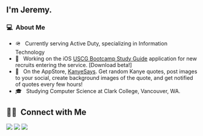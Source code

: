 ## I'm Jeremy.

### 💻 &nbsp;About Me 

- 🪖 &nbsp; Currently serving Active Duty, specializing in Information Technology
- 📱 &nbsp; Working on the iOS <a href="https://jermhern.github.io/USCGBSGLanding/">USCG Bootcamp Study Guide</a> application for new recruits entering the service. [Download beta!]
- 📱 &nbsp; On the AppStore, <a href="https://apps.apple.com/us/app/kanyesays/id1577236444">KanyeSays</a>. Get random Kanye quotes, post images to your social, create background images of the quote, and get notified of quotes every few hours!
- 🎓 &nbsp; Studying Computer Science at Clark College, Vancouver, WA.

##  🤝🏻 &nbsp;Connect with Me

<p>
<a href="https://jermhern.github.io/PersonalLanding/"><img src="https://img.shields.io/badge/-My%20Page-3423A6?style=flat-square&logo=Google-Chrome&logoColor=white"/></a>
<a href="https://www.linkedin.com/in/jeremy-hernandez-/"><img src="https://img.shields.io/badge/-Jeremy%20Hernandez-0077B5?style=flat-square&logo=Linkedin&logoColor=white"/></a>
<a href="mailto:jermhern@gamil.com"><img src="https://img.shields.io/badge/-jermhern@gamil.com-D14836?style=flat-square&logo=Gmail&logoColor=white"/></a>

<!--


